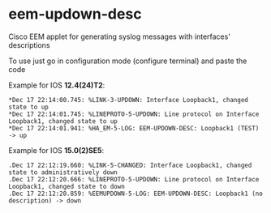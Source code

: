 eem-updown-desc
===============

Cisco EEM applet for generating syslog messages with interfaces' descriptions

To use just go in configuration mode (configure terminal) and paste the code

Example for IOS **12.4(24)T2**:
```
*Dec 17 22:14:00.745: %LINK-3-UPDOWN: Interface Loopback1, changed state to up
*Dec 17 22:14:01.745: %LINEPROTO-5-UPDOWN: Line protocol on Interface Loopback1, changed state to up
*Dec 17 22:14:01.941: %HA_EM-5-LOG: EEM-UPDOWN-DESC: Loopback1 (TEST) -> up
```
Example for IOS **15.0(2)SE5**:
```
.Dec 17 22:12:19.660: %LINK-5-CHANGED: Interface Loopback1, changed state to administratively down
.Dec 17 22:12:20.666: %LINEPROTO-5-UPDOWN: Line protocol on Interface Loopback1, changed state to down
.Dec 17 22:12:20.859: %EEMUPDOWN-5-LOG: EEM-UPDOWN-DESC: Loopback1 (no description) -> down
```
